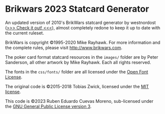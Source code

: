 # Brikwars 2023 Statcard Generator
An updated version of 2010's BrikWars statcard generator by westnordost (<a href="https://www.westnordost.de/statcard/">&gt;&gt;&gt; Check it out! &lt;&lt;&lt;</a>), almost completely redone to keep it up to date with the current ruleset.

BrikWars is copyright ©1995-2020 Mike Rayhawk.
For more information and the complete rules, please visit <a href="http://www.brikwars.com">http://www.brikwars.com</a>.

The poker card format statcard resources in the `images/` folder are by Peter Sanderson, all other artwork by Mike Rayhawk. Each all rights reserved.

The fonts in the `css/fonts/` folder are all licensed under the <a href="http://scripts.sil.org/cms/scripts/page.php?site_id=nrsi&id=OFL_web">Open Font License</a>.

The original code is ©2015-2018 Tobias Zwick, licensed under the <a href="https://opensource.org/licenses/MIT">MIT license</a>.

This code is ©2023 Ruben Eduardo Cuevas Moreno, sub-licensed under the <a href="https://opensource.org/license/gpl-3-0/">GNU General Public License version 3</a>.